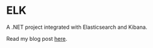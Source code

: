 ﻿# ELK

A .NET project integrated with Elasticsearch and Kibana.

Read my blog post [here](https://antoniosbarotsis.github.io/Blog/posts/cs_elk/).